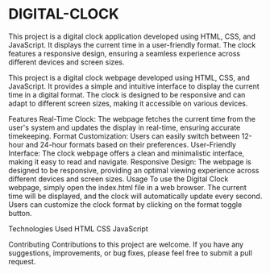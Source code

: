 # DIGITAL-CLOCK
This project is a digital clock application developed using HTML, CSS, and JavaScript. 
It displays the current time in a user-friendly format. 
The clock features a responsive design, ensuring a seamless experience across different devices and screen sizes.

This project is a digital clock webpage developed using HTML, CSS, and JavaScript. 
It provides a simple and intuitive interface to display the current time in a digital format. 
The clock is designed to be responsive and can adapt to different screen sizes, making it accessible on various devices.

Features
Real-Time Clock: The webpage fetches the current time from the user's system and updates the display in real-time, ensuring accurate timekeeping.
Format Customization: Users can easily switch between 12-hour and 24-hour formats based on their preferences.
User-Friendly Interface: The clock webpage offers a clean and minimalistic interface, making it easy to read and navigate.
Responsive Design: The webpage is designed to be responsive, providing an optimal viewing experience across different devices and screen sizes.
Usage
To use the Digital Clock webpage, simply open the index.html file in a web browser. The current time will be displayed, and the clock will automatically update every second. Users can customize the clock format by clicking on the format toggle button.

Technologies Used
HTML
CSS
JavaScript

Contributing
Contributions to this project are welcome. If you have any suggestions, improvements, or bug fixes, please feel free to submit a pull request.
